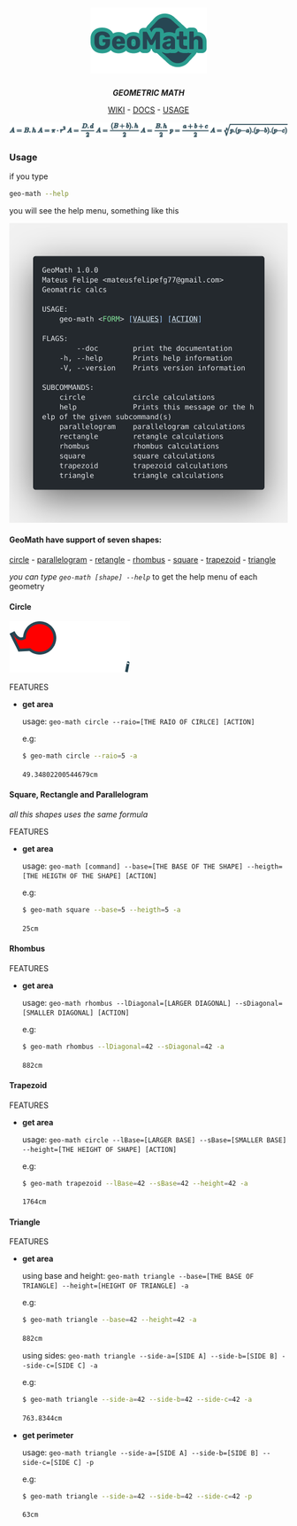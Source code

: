 <div align="center">

<!-- # GeoMath -->
# ![GeoMath](.github/assets/logo.png)
_**GEOMETRIC MATH**_

[WIKI](https://github.com/mateusfg7/GeoMath/wiki) - [DOCS](https://mateusfg7.github.io/GeoMath/geo_math/) - [USAGE](#geomath-have-support-of-seven-shapes)

![formulas](.github/assets/formulas.png)


</div>


### Usage

if you type 
```bash
geo-math --help
```

you will see the help menu, something like this

![Help Code](.github/assets/polacode_help.png)

#### **GeoMath have support of seven shapes:**

[circle](#circle) - [parallelogram](#square-rectangle-and-parallelogram) - [retangle](#square-rectangle-and-parallelogram) - [rhombus](#rhombus) - [square](#square-rectangle-and-parallelogram) - [trapezoid](#trapezoid) - [triangle](#triangle)

_you can type `geo-math [shape] --help`_ to get the help menu of each geometry

#### Circle
![test](.github/assets/forms/circle.png)

FEATURES
- **get area**

  usage: `geo-math circle --raio=[THE RAIO OF CIRLCE] [ACTION]`

  e.g:
  ```bash
  $ geo-math circle --raio=5 -a

  49.34802200544679cm
  ```
#### Square, Rectangle and Parallelogram

_all this shapes uses the same formula_

FEATURES

- **get area**

  usage: `geo-math [command] --base=[THE BASE OF THE SHAPE] --heigth=[THE HEIGTH OF THE SHAPE] [ACTION]`

  e.g:
  ```bash
  $ geo-math square --base=5 --heigth=5 -a

  25cm
  ```
#### Rhombus

FEATURES
- **get area**

  usage: `geo-math rhombus --lDiagonal=[LARGER DIAGONAL] --sDiagonal=[SMALLER DIAGONAL] [ACTION]`

  e.g:
  ```bash
  $ geo-math rhombus --lDiagonal=42 --sDiagonal=42 -a

  882cm
  ```
#### Trapezoid

FEATURES

- **get area**

  usage: `geo-math circle --lBase=[LARGER BASE] --sBase=[SMALLER BASE] --height=[THE HEIGHT OF SHAPE] [ACTION]`

  e.g:
  ```bash
  $ geo-math trapezoid --lBase=42 --sBase=42 --height=42 -a

  1764cm 
  ```

#### Triangle

FEATURES

- **get area**

  using base and height: `geo-math triangle --base=[THE BASE OF TRIANGLE] --height=[HEIGHT OF TRIANGLE] -a`

  e.g:
  ```bash
  $ geo-math triangle --base=42 --height=42 -a

  882cm 
  ```

  using sides: `geo-math triangle --side-a=[SIDE A] --side-b=[SIDE B] --side-c=[SIDE C] -a`

  e.g:
  ```bash
  $ geo-math triangle --side-a=42 --side-b=42 --side-c=42 -a

  763.8344cm
  ```

- **get perimeter**

  usage: `geo-math triangle --side-a=[SIDE A] --side-b=[SIDE B] --side-c=[SIDE C] -p`

  e.g:
  ```bash
  $ geo-math triangle --side-a=42 --side-b=42 --side-c=42 -p

  63cm
  ```
